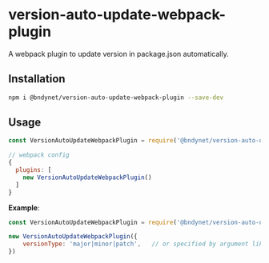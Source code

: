 # version-auto-update-webpack-plugin

A webpack plugin to update version in package.json automatically.

## Installation

```bash
npm i @bndynet/version-auto-update-webpack-plugin --save-dev
```

## Usage

```javascript
const VersionAutoUpdateWebpackPlugin = require('@bndynet/version-auto-update-webpack-plugin');

// webpack config
{
  plugins: [
    new VersionAutoUpdateWebpackPlugin()
  ]
}
```

**Example**:

```javascript
const VersionAutoUpdateWebpackPlugin = require('@bndynet/version-auto-update-webpack-plugin');

new VersionAutoUpdateWebpackPlugin({
    versionType: 'major|minor|patch',   // or specified by argument like `webpack --vau.versionType minor` in your package.json
})
```
